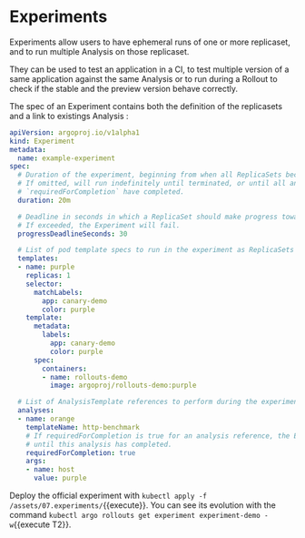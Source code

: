 # Experiments

Experiments allow users to have ephemeral runs of one or more replicaset, and to run multiple Analysis on those replicaset.

They can be used to test an application in a CI, to test multiple version of a same application against the same Analysis or to run during a Rollout to check if the stable and the preview version behave correctly.

The spec of an Experiment contains both the definition of the replicasets and a link to existings Analysis : 

```yaml
apiVersion: argoproj.io/v1alpha1
kind: Experiment
metadata:
  name: example-experiment
spec:
  # Duration of the experiment, beginning from when all ReplicaSets became healthy (optional)
  # If omitted, will run indefinitely until terminated, or until all analyses which were marked
  # `requiredForCompletion` have completed.
  duration: 20m

  # Deadline in seconds in which a ReplicaSet should make progress towards becoming available.
  # If exceeded, the Experiment will fail.
  progressDeadlineSeconds: 30

  # List of pod template specs to run in the experiment as ReplicaSets
  templates:
  - name: purple
    replicas: 1
    selector:
      matchLabels:
        app: canary-demo
        color: purple
    template:
      metadata:
        labels:
          app: canary-demo
          color: purple
      spec:
        containers:
        - name: rollouts-demo
          image: argoproj/rollouts-demo:purple

  # List of AnalysisTemplate references to perform during the experiment
  analyses:
  - name: orange
    templateName: http-benchmark
    # If requiredForCompletion is true for an analysis reference, the Experiment will not complete
    # until this analysis has completed.
    requiredForCompletion: true
    args:
    - name: host
      value: purple
```

Deploy the official experiment with `kubectl apply -f /assets/07.experiments/`{{execute}}.
You can see its evolution with the command `kubectl argo rollouts get experiment experiment-demo -w`{{execute T2}}.

